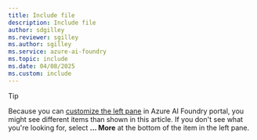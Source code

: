 ```yaml
---
title: Include file
description: Include file
author: sdgilley
ms.reviewer: sgilley
ms.author: sgilley
ms.service: azure-ai-foundry
ms.topic: include
ms.date: 04/08/2025
ms.custom: include
---
```


> [!TIP]
> Because you can [customize the left pane](../what-is-azure-ai-foundry.md#left-pane) in Azure AI Foundry portal, you might see different items than shown in this article. If you don't see what you're looking for, select **... More** at the bottom of the item in the left pane.